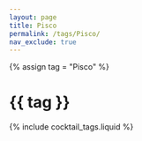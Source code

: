```yaml
---
layout: page
title: Pisco
permalink: /tags/Pisco/
nav_exclude: true
---
```

{% assign tag = "Pisco" %}
# {{ tag }}
{% include cocktail_tags.liquid %}

